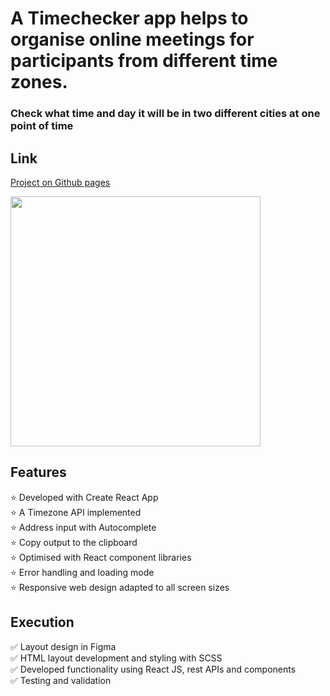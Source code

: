 # A Timechecker app helps to organise online meetings for participants from different time zones. 
### Check what time and day it will be in two different cities at one point of time

## Link
[Project on Github pages](https://tatianamoseeva.github.io/timechecker/)

<img src="https://github.com/TatianaMoseeva/notebook-react/blob/main/timechecker.gif" width="400" />

## Features 
:star: Developed with Create React App  
:star: A Timezone API implemented  
:star: Address input with Autocomplete  
:star: Copy output to the clipboard  
:star: Optimised with React component libraries  
:star: Error handling and loading mode  
:star: Responsive web design adapted to all screen sizes  
 

## Execution

:white_check_mark: Layout design in Figma  
:white_check_mark: HTML layout development and styling with SCSS  
:white_check_mark: Developed functionality using React JS, rest APIs and components  
:white_check_mark: Testing and validation  
